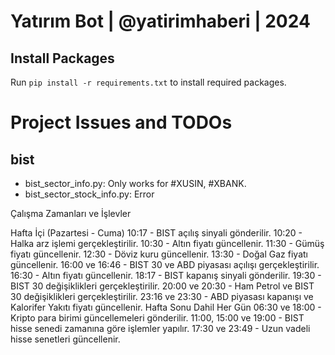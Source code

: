 # Yatırım Bot | @yatirimhaberi | 2024

## Install Packages

Run `pip install -r requirements.txt` to install required packages.

# Project Issues and TODOs

## bist

- bist_sector_info.py: Only works for #XUSIN, #XBANK.
- bist_sector_stock_info.py: Error

Çalışma Zamanları ve İşlevler

Hafta İçi (Pazartesi - Cuma)
10:17 - BIST açılış sinyali gönderilir.
10:20 - Halka arz işlemi gerçekleştirilir.
10:30 - Altın fiyatı güncellenir.
11:30 - Gümüş fiyatı güncellenir.
12:30 - Döviz kuru güncellenir.
13:30 - Doğal Gaz fiyatı güncellenir.
16:00 ve 16:46 - BIST 30 ve ABD piyasası açılışı gerçekleştirilir.
16:30 - Altın fiyatı güncellenir.
18:17 - BIST kapanış sinyali gönderilir.
19:30 - BIST 30 değişiklikleri gerçekleştirilir.
20:00 ve 20:30 - Ham Petrol ve BIST 30 değişiklikleri gerçekleştirilir.
23:16 ve 23:30 - ABD piyasası kapanışı ve Kalorifer Yakıtı fiyatı güncellenir.
Hafta Sonu Dahil Her Gün
06:30 ve 18:00 - Kripto para birimi güncellemeleri gönderilir.
11:00, 15:00 ve 19:00 - BIST hisse senedi zamanına göre işlemler yapılır.
17:30 ve 23:49 - Uzun vadeli hisse senetleri güncellenir.
